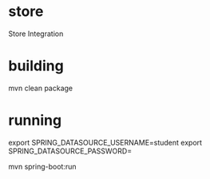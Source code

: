 # store
Store Integration

# building

mvn clean package

# running

export SPRING\_DATASOURCE\_USERNAME=student
export SPRING\_DATASOURCE\_PASSWORD=<password>

mvn spring-boot:run


